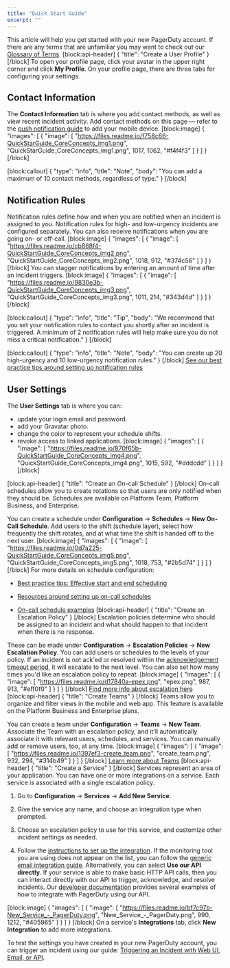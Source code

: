 ```yaml
---
title: "Quick Start Guide"
excerpt: ""
---
```

This article will help you get started with your new PagerDuty account. If there are any terms that are unfamiliar you may want to check out our [Glossary of Terms](doc:glossary).
[block:api-header]
{
  "title": "Create a User Profile"
}
[/block]
To open your profile page, click your avatar in the upper right corner and click **My Profile**. On your profile page, there are three tabs for configuring your settings.

## Contact Information

The **Contact Information** tab is where you add contact methods, as well as view recent incident activity. Add contact methods on this page — refer to the [push notification guide](doc:mobile-app#section-adding-a-mobile-device-for-push-notifications) to add your mobile device.
[block:image]
{
  "images": [
    {
      "image": [
        "https://files.readme.io/f758c66-QuickStarGuide_CoreConcepts_img1.png",
        "QuickStarGuide_CoreConcepts_img1.png",
        1017,
        1062,
        "#f4f4f3"
      ]
    }
  ]
}
[/block]

[block:callout]
{
  "type": "info",
  "title": "Note",
  "body": "You can add a maximum of 10 contact methods, regardless of type."
}
[/block]
## Notification Rules

Notification rules define how and when you are notified when an incident is assigned to you. Notification rules for high- and low-urgency incidents are configured separately. You can also receive notifications when you are going on- or off-call.
[block:image]
{
  "images": [
    {
      "image": [
        "https://files.readme.io/cb868f4-QuickStartGuide_CoreConcepts_img2.png",
        "QuickStartGuide_CoreConcepts_img2.png",
        1018,
        912,
        "#374c56"
      ]
    }
  ]
}
[/block]
You can stagger notifications by entering an amount of time after an incident triggers.
[block:image]
{
  "images": [
    {
      "image": [
        "https://files.readme.io/9830e3b-QuickStartGuide_CoreConcepts_img3.png",
        "QuickStartGuide_CoreConcepts_img3.png",
        1011,
        214,
        "#343d4d"
      ]
    }
  ]
}
[/block]

[block:callout]
{
  "type": "info",
  "title": "Tip",
  "body": "We recommend that you set your notification rules to contact you shortly after an incident is triggered. A minimum of 2 notification rules will help make sure you do not miss a critical notification."
}
[/block]

[block:callout]
{
  "type": "info",
  "title": "Note",
  "body": "You can create up 20 high-urgency and 10 low-urgency notification rules."
}
[/block]
[See our best practice tips around setting up notification rules](https://community.pagerduty.com/t/notifications-setting-up-notification-rules/452)

## User Settings

The **User Settings** tab is where you can:
- update your login email and password.
- add your Gravatar photo.
- change the color to represent your schedule shifts.
- revoke access to linked applications.
[block:image]
{
  "images": [
    {
      "image": [
        "https://files.readme.io/870f65b-QuickStartGuide_CoreConcepts_img4.png",
        "QuickStartGuide_CoreConcepts_img4.png",
        1015,
        592,
        "#dddcdd"
      ]
    }
  ]
}
[/block]

[block:api-header]
{
  "title": "Create an On-call Schedule"
}
[/block]
On-call schedules allow you to create rotations so that users are only notified when they should be. Schedules are available on Platform Team, Platform Business, and Enterprise.

You can create a schedule under **Configuration** → **Schedules** → **New On-Call Schedule**. Add users to the shift (schedule layer), select how frequently the shift rotates, and at what time the shift is handed off to the next user.
[block:image]
{
  "images": [
    {
      "image": [
        "https://files.readme.io/0d7a225-QuickStartGuide_CoreConcepts_img5.png",
        "QuickStartGuide_CoreConcepts_img5.png",
        1018,
        753,
        "#2b5d74"
      ]
    }
  ]
}
[/block]
For more details on schedule configuration:

* [Best practice tips: Effective start and end scheduling](https://community.pagerduty.com/t/scheduling-effective-start-end-practices-for-on-call-scheduling/474)

* [Resources around setting up on-call schedules](doc:schedules)

* [On-call schedule examples](doc:schedule-examples)
[block:api-header]
{
  "title": "Create an Escalation Policy"
}
[/block]
Escalation policies determine who should be assigned to an incident and what should happen to that incident when there is no response.

These can be made under **Configuration** → **Escalation Policies** → **New Escalation Policy**. You can add users or schedules to the levels of your policy. If an incident is not ack'ed or resolved within the [acknowledgement timeout period](/docs/service-settings#section-acknowledgement-timeouts), it will escalate to the next level. You can also set how many times you'd like an escalation policy to repeat.
[block:image]
{
  "images": [
    {
      "image": [
        "https://files.readme.io/d17840a-epex.png",
        "epex.png",
        987,
        913,
        "#eff0f0"
      ]
    }
  ]
}
[/block]
[Find more info about  escalation here](doc:escalation-policies)
[block:api-header]
{
  "title": "Create Teams"
}
[/block]
Teams allow you to organize and filter views in the mobile and web app. This feature is available on the Platform Business and Enterprise plans.

You can create a team under **Configuration** → **Teams** → **New Team**. Associate the Team with an escalation policy, and it'll automatically associate it with relevant users, schedules, and services. You can manually add or remove users, too, at any time.
[block:image]
{
  "images": [
    {
      "image": [
        "https://files.readme.io/1397ef3-create_team.png",
        "create_team.png",
        932,
        294,
        "#314b49"
      ]
    }
  ]
}
[/block]
[Learn more about Teams](doc:teams)
[block:api-header]
{
  "title": "Create a Service"
}
[/block]
Services represent an area of your application. You can have one or more integrations on a service. Each service is associated with a single escalation policy. 

1. Go to **Configuration** → **Services** → **Add New Service**.

2. Give the service any name, and choose an integration type when prompted.

3. Choose an escalation policy to use for this service, and customize other incident settings as needed.

4. Follow the [instructions to set up the integration](https://www.pagerduty.com/integrations). If the monitoring tool you are using does not appear on the list, you can follow the [generic email integration guide](https://www.pagerduty.com/docs/guides/email-integration-guide/). Alternatively, you can select **Use our API directly**. If your service is able to make basic HTTP API calls, then you can interact directly with our API to trigger, acknowledge, and resolve incidents. Our [developer documentation](https://developer.pagerduty.com/docs/events-api) provides several examples of how to integrate with PagerDuty using our API.


[block:image]
{
  "images": [
    {
      "image": [
        "https://files.readme.io/bf7c97b-New_Service_-_PagerDuty.png",
        "New_Service_-_PagerDuty.png",
        990,
        1212,
        "#405965"
      ]
    }
  ]
}
[/block]
On a service's **Integrations** tab, click **New Integration** to add more integrations. 

To test the settings you have created in your new PagerDuty account, you can trigger an incident using our guide: [Triggering an Incident with Web UI, Email, or API](/docs/alerts-and-incidents#section-triggering-an-incident-with-web-ui-email-or-api).